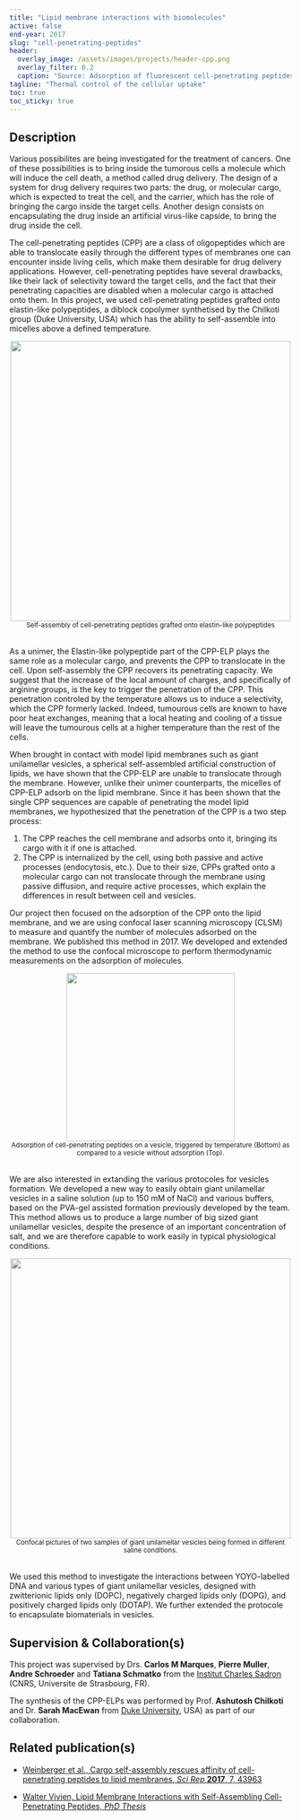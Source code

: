 ```yaml
---
title: "Lipid membrane interactions with biomolecules"
active: false
end-year: 2017
slug: "cell-penetrating-peptides"
header:
  overlay_image: /assets/images/projects/header-cpp.png
  overlay_filter: 0.2
  caption: "Source: Adsorption of fluorescent cell-penetrating peptides on a lipid vesicle."
tagline: "Thermal control of the cellular uptake"
toc: true
toc_sticky: true
---
```


## Description

Various possibilites are being investigated for the treatment of cancers. One of these possibilities is to bring inside the tumorous cells a molecule which will induce the cell death, a method called drug delivery. The design of a system for drug delivery requires two parts: the drug, or molecular cargo, which is expected to treat the cell, and the carrier, which has the role of bringing the cargo inside the target cells. Another design consists on encapsulating the drug inside an artificial virus-like capside, to bring the drug inside the cell.

The cell-penetrating peptides (CPP) are a class of oligopeptides which are able to translocate easily through the different types of membranes one can encounter inside living cells, which make them desirable for drug delivery applications. However, cell-penetrating peptides have several drawbacks, like their lack of selectivity toward the target cells, and the fact that their penetrating capacities are disabled when a molecular cargo is attached onto them. In this project, we used cell-penetrating peptides grafted onto elastin-like polypeptides, a diblock copolymer synthetised by the Chilkoti group (Duke University, USA) which has the ability to self-assemble into micelles above a defined temperature.

<center><img src="{{ site.baseurl }}/assets/images/projects/image-cpp.png" width='500' height='500'/></center>
<center><sub>Self-assembly of cell-penetrating peptides grafted onto elastin-like polypeptides</sub></center>
<br>

As a unimer, the Elastin-like polypeptide part of the CPP-ELP plays the same role as a molecular cargo, and prevents the CPP to translocate in the cell. Upon self-assembly the CPP recovers its penetrating capacity. We suggest that the increase of the local amount of charges, and specifically of arginine groups, is the key to trigger the penetration of the CPP. This penetration controled by the temperature allows us to induce a selectivity, which the CPP formerly lacked. Indeed, tumourous cells are known to have poor heat exchanges, meaning that a local heating and cooling of a tissue will leave the tumourous cells at a higher temperature than the rest of the cells.

When brought in contact with model lipid membranes such as giant unilamellar vesicles, a spherical self-assembled artificial construction of lipids, we have shown that the CPP-ELP are unable to translocate through the membrane. However, unlike their unimer counterparts, the micelles of CPP-ELP adsorb on the lipid membrane. Since it has been shown that the single CPP sequences are capable of penetrating the model lipid membranes, we hypothesized that the penetration of the CPP is a two step process:

1. The CPP reaches the cell membrane and adsorbs onto it, bringing its cargo with it if one is attached.
2. The CPP is internalized by the cell, using both passive and active processes (endocytosis, etc.). Due to their size, CPPs grafted onto a molecular cargo can not translocate through the membrane using passive diffusion, and require active processes, which explain the differences in result between cell and vesicles.

Our project then focused on the adsorption of the CPP onto the lipid membrane, and we are using confocal laser scanning microscopy (CLSM) to measure and quantify the number of molecules adsorbed on the membrane. We published this method in 2017. We developed and extended the method to use the confocal microscope to perform thermodynamic measurements on the adsorption of molecules.

<center><img src="{{ site.baseurl }}/assets/images/projects/image-cpp2.jpg" width='300' height='300'/></center>
<center><sub>Adsorption of cell-penetrating peptides on a vesicle, triggered by temperature (Bottom) as compared to a vesicle without adsorption (Top).</sub></center>
<br>

We are also interested in extanding the various protocoles for vesicles formation. We developed a new way to easily obtain giant unilamellar vesicles in a saline solution (up to 150 mM of NaCl) and various buffers, based on the PVA-gel assisted formation previously developed by the team. This method allows us to produce a large number of big sized giant unilamellar vesicles, despite the presence of an important concentration of salt, and we are therefore capable to work easily in typical physiological conditions.

<center><img src="{{ site.baseurl }}/assets/images/projects/image-cpp3.png" width='500' height='500'/></center>
<center><sub>Confocal pictures of two samples of giant unilamellar vesicles being formed in different saline conditions. </sub></center>
<br>

We used this method to investigate the interactions between YOYO-labelled DNA and various types of giant unilamellar vesicles, designed with zwitterionic lipids only (DOPC), negatively charged lipids only (DOPG), and positively charged lipids only (DOTAP). We further extended the protocole to encapsulate biomaterials in vesicles.

## Supervision & Collaboration(s)

This project was supervised by Drs. **Carlos M Marques**, **Pierre Muller**, **Andre Schroeder** and **Tatiana Schmatko** from the [Institut Charles Sadron](https://www.ics-cnrs.unistra.fr) (CNRS, Universite de Strasbourg, FR).

The synthesis of the CPP-ELPs was performed by Prof. **Ashutosh Chilkoti** and Dr. **Sarah MacEwan** from [Duke University](http://chilkotilab.pratt.duke.edu), USA) as part of our collaboration.

## Related publication(s)

* [Weinberger et al., Cargo self-assembly rescues affinity of cell-penetrating peptides to lipid membranes, *Sci Rep* **2017**, 7, 43963](/publications/2017-03-06-scireports/)

* [Walter Vivien, Lipid Membrane Interactions with Self-Assembling Cell-Penetrating Peptides, *PhD Thesis*](/publications/phd-thesis/)
